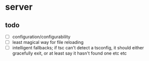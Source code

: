 # server

## todo

- [ ] configuration/configurability
- [ ] least magical way for file reloading
- [ ] intelligent fallbacks; if tsc can't detect a tsconfig, it should either gracefully exit, or at least say it hasn't found one etc etc
